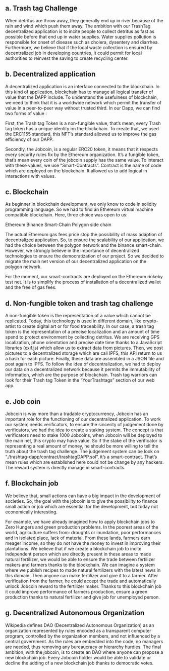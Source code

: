 ## a. Trash tag Challenge

When detritus are throw away, they generally end up in river because of the rain and wind which push them away. The ambition with our TrashTag decentralized application is to incite people to collect detritus as fast as possible before that end up in water supplies. Water supplies pollution is responsible for onset of disease such as cholera, dysentery and diarrhea.
Furthermore, we believe that if the local waste collection is ensured by decentralized job in developing countries, it could permit for local authorities to reinvest the saving to create recycling center.

## b. Decentralized application

A decentralized application is an interface connected to the blockchain. In this kind of application, blockchain has to manage all logical transfer of value that the DAPP include. To understand the usefulness of blockchain, we need to think that it is a worldwide network which permit the transfer of value in a peer-to-peer way without trusted third.
In our Dapp, we can find two forms of value :

First, the Trash tag Token is a non-fungible value, that’s mean, every Trash tag token has a unique identity on the blockchain. To create that, we used the ERC1155 standard, this NFT’s standard allowed us to improve the gas efficiency of our DAPP.

Secondly, the Jobcoin, is a regular ERC20 token, it means that it respects every security rules fix by the Ethereum organization. It’s a fungible token, that’s mean every coin of the jobcoin supply has the same value.
To interact with these values, we use “Smart-Contracts”. Contract is the name of code which are deployed on the blockchain. It allowed us to add logical in interactions with values.

## c. Blockchain

As beginner in blockchain development, we only know to code in solidity programming language. So we had to find an Ethereum virtual machine compatible blockchain. Here, three choice was open to us:

Ethereum 
Binance Smart-Chain 
Polygon side chain


The actual Ethereum gas fees price stop the possibility of mass adaption of decentralized application. So, to ensure the scalability of our application, we had the choice between the polygon network and the binance smart-chain. However, we strongly believe in the importance of decentralized technologies to ensure the democratization of our project. So we decided to migrate the main net version of our decentralized application on the polygon network.

For the moment, our smart-contracts are deployed on the Ethereum rinkeby test net. It is to simplify the process of installation of a decentralized wallet and the free of gas fees.


## d. Non-fungible token and trash tag challenge


A non-fungible token is the representation of a value which cannot be replicated. Today, this technology is used in different domain, like crypto-artist to create digital art or for food traceability. In our case, a trash tag token is the representation of a precise localization and an amount  of time spend to protect environment by collecting detritus.
We are receiving GPS localization, phone orientation and precise date time thanks to a JavaScript libraries (exif.js) which allow us to extract data from pictures. Then, we post pictures to a decentralized storage which are call IPFS, this API return to us a hash for each picture. Finally, these data are assembled in a JSON file and post again to IPFS. To follow the idea of decentralization, we had to deploy our data on a decentralized network because it permits the immutability of information, which are the purpose of blockchain.
Trash tag warriors can look for their Trash tag Token in the “YourTrashtags” section of our web app.





## e. Job coin

Jobcoin is way more than a tradable cryptocurrency, Jobcoin has an important role for the functioning of our decentralized application. To work our system needs verificators, to ensure the sincerity of judgement done by verificators, we had the idea to create a staking system. The concept is that verificators need to stake 1000 Jobcoins, when Jobcoin will be deployed to the main net, this crypto may have value. So if the stake of the verificator is representing a real amount of money, he should be more willing to tell the truth about the trash tag challenge. The judgement system can be look on “./trashtag-dapp/contract/trashtagDAPP.sol”, it’s a smart-contract. That’s mean rules which are established here could not be change by any hackers. The reward system is directly manage in smart-contracts.


## f. Blockchain job

We believe that, small actions can have a big impact in the development of
societies. So, the goal with the jobcoin is to give the possibility to finance small action or job which are essential for the development, but today not economically interesting.

For example, we have already imagined  how to apply blockchain jobs to Zero Hungers and green production problems. In the poorest areas of the world, agriculture suffers from: droughts or inundation, poor performances and in isolated place, lack of material. From these lands, farmers earn meager income, so they do not have the money to invest in improving their plantations. We believe that if we create a blockchain job to incite independent person which are directly present in these areas to made natural fertilizer, we would be able to ensure the trade between fertilizer makers and farmers thanks to the blockchain. We can imagine a system where we publish recipes to made natural fertilizers with the latest news in this domain. Then anyone  can make fertilizer and give it to a farmer. After verification from the farmer, he could accept the trade and automatically unlock Jobcoin reward to the fertilizer maker. Thanks to this blockchain job it could improve performance of farmers production, ensure a green production thanks to natural fertilizer and give job for unemployed person.


## g. Decentralized Autonomous Organization

Wikipedia defines DAO (Decentralized Autonomous Organization) as an organization represented by rules encoded as a transparent computer program, controlled by the organization members, and not influenced by a central government. As the rules are embedded into the code, no managers are needed, thus removing any bureaucracy or hierarchy hurdles.
The final ambition, with the jobcoin, is to create an DAO where anyone can propose a new blockchain job. Every Jobcoin holder would be able to validate or decline the adding of a new blockchain job thanks to democratic votes.
